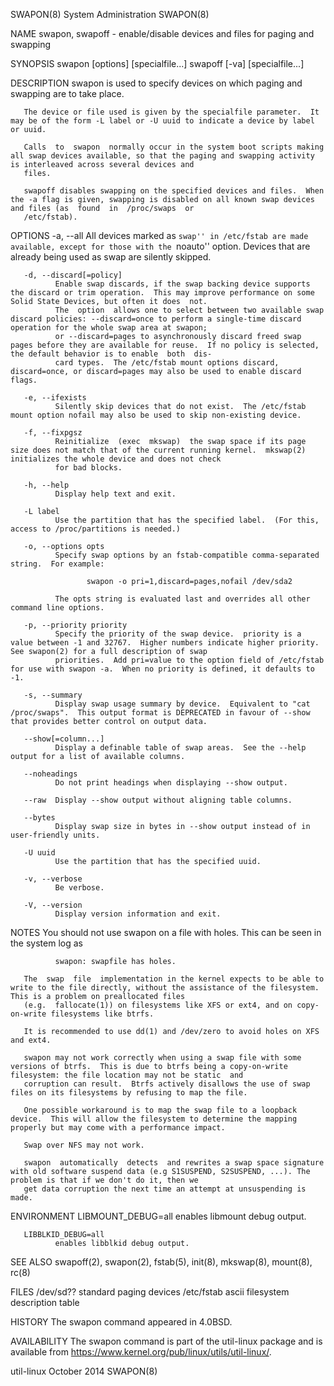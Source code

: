 SWAPON(8)                                                                         System Administration                                                                         SWAPON(8)

NAME
       swapon, swapoff - enable/disable devices and files for paging and swapping

SYNOPSIS
       swapon [options] [specialfile...]
       swapoff [-va] [specialfile...]

DESCRIPTION
       swapon is used to specify devices on which paging and swapping are to take place.

       The device or file used is given by the specialfile parameter.  It may be of the form -L label or -U uuid to indicate a device by label or uuid.

       Calls  to  swapon  normally occur in the system boot scripts making all swap devices available, so that the paging and swapping activity is interleaved across several devices and
       files.

       swapoff disables swapping on the specified devices and files.  When the -a flag is given, swapping is disabled on all known swap devices and files (as  found  in  /proc/swaps  or
       /etc/fstab).

OPTIONS
       -a, --all
              All  devices  marked  as  ``swap'' in /etc/fstab are made available, except for those with the ``noauto'' option.  Devices that are already being used as swap are silently
              skipped.

       -d, --discard[=policy]
              Enable swap discards, if the swap backing device supports the discard or trim operation.  This may improve performance on some Solid State Devices, but often it does  not.
              The  option  allows one to select between two available swap discard policies: --discard=once to perform a single-time discard operation for the whole swap area at swapon;
              or --discard=pages to asynchronously discard freed swap pages before they are available for reuse.  If no policy is selected, the default behavior is to enable  both  dis‐
              card types.  The /etc/fstab mount options discard, discard=once, or discard=pages may also be used to enable discard flags.

       -e, --ifexists
              Silently skip devices that do not exist.  The /etc/fstab mount option nofail may also be used to skip non-existing device.

       -f, --fixpgsz
              Reinitialize  (exec  mkswap)  the swap space if its page size does not match that of the current running kernel.  mkswap(2) initializes the whole device and does not check
              for bad blocks.

       -h, --help
              Display help text and exit.

       -L label
              Use the partition that has the specified label.  (For this, access to /proc/partitions is needed.)

       -o, --options opts
              Specify swap options by an fstab-compatible comma-separated string.  For example:

                     swapon -o pri=1,discard=pages,nofail /dev/sda2

              The opts string is evaluated last and overrides all other command line options.

       -p, --priority priority
              Specify the priority of the swap device.  priority is a value between -1 and 32767.  Higher numbers indicate higher priority.  See swapon(2) for a full description of swap
              priorities.  Add pri=value to the option field of /etc/fstab for use with swapon -a.  When no priority is defined, it defaults to -1.

       -s, --summary
              Display swap usage summary by device.  Equivalent to "cat /proc/swaps".  This output format is DEPRECATED in favour of --show that provides better control on output data.

       --show[=column...]
              Display a definable table of swap areas.  See the --help output for a list of available columns.

       --noheadings
              Do not print headings when displaying --show output.

       --raw  Display --show output without aligning table columns.

       --bytes
              Display swap size in bytes in --show output instead of in user-friendly units.

       -U uuid
              Use the partition that has the specified uuid.

       -v, --verbose
              Be verbose.

       -V, --version
              Display version information and exit.

NOTES
       You should not use swapon on a file with holes.  This can be seen in the system log as

              swapon: swapfile has holes.

       The  swap  file  implementation in the kernel expects to be able to write to the file directly, without the assistance of the filesystem.  This is a problem on preallocated files
       (e.g.  fallocate(1)) on filesystems like XFS or ext4, and on copy-on-write filesystems like btrfs.

       It is recommended to use dd(1) and /dev/zero to avoid holes on XFS and ext4.

       swapon may not work correctly when using a swap file with some versions of btrfs.  This is due to btrfs being a copy-on-write filesystem: the file location may not be static  and
       corruption can result.  Btrfs actively disallows the use of swap files on its filesystems by refusing to map the file.

       One possible workaround is to map the swap file to a loopback device.  This will allow the filesystem to determine the mapping properly but may come with a performance impact.

       Swap over NFS may not work.

       swapon  automatically  detects  and rewrites a swap space signature with old software suspend data (e.g S1SUSPEND, S2SUSPEND, ...). The problem is that if we don't do it, then we
       get data corruption the next time an attempt at unsuspending is made.

ENVIRONMENT
       LIBMOUNT_DEBUG=all
              enables libmount debug output.

       LIBBLKID_DEBUG=all
              enables libblkid debug output.

SEE ALSO
       swapoff(2), swapon(2), fstab(5), init(8), mkswap(8), mount(8), rc(8)

FILES
       /dev/sd??  standard paging devices
       /etc/fstab ascii filesystem description table

HISTORY
       The swapon command appeared in 4.0BSD.

AVAILABILITY
       The swapon command is part of the util-linux package and is available from https://www.kernel.org/pub/linux/utils/util-linux/.

util-linux                                                                             October 2014                                                                             SWAPON(8)
